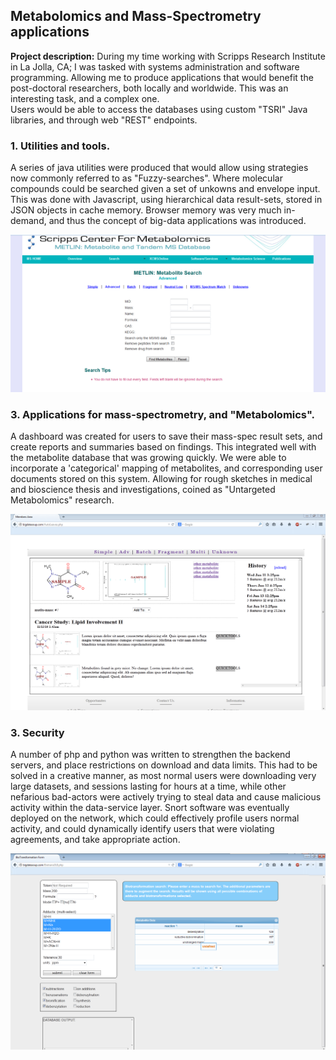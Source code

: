 ## Metabolomics and Mass-Spectrometry applications

**Project description:** During my time working with Scripps Research Institute in La Jolla, CA; I was tasked with systems administration and software programming.  Allowing me to produce applications that would benefit the post-doctoral researchers, both locally and worldwide.  This was an interesting task, and a complex one.  
Users would be able to access the databases using custom "TSRI" Java libraries, and through web "REST" endpoints.   

### 1. Utilities and tools.

A series of java utilities were produced that would allow using strategies now commonly referred to as "Fuzzy-searches".  Where molecular compounds could be searched given a set of unkowns and envelope input.  This was done with Javascript, using hierarchical data result-sets, stored in JSON objects in cache memory.
Browser memory was very much in-demand, and thus the concept of big-data applications was introduced.

<img class="feature" src="images/science1.png?raw=true"/>
<br>

### 3. Applications for mass-spectrometry, and "Metabolomics".

A dashboard was created for users to save their mass-spec result sets, and create reports and summaries based on findings.  This integrated well with the metabolite database that was growing quickly.  We were able to incorporate a 'categorical' mapping of metabolites, and corresponding user documents stored on this system.  Allowing for rough sketches in medical and bioscience thesis and investigations, coined as "Untargeted Metabolomics" research.

<img class="feature" src="images/science3.png?raw=true"/>
<br>

### 3. Security

A number of php and python was written to strengthen the backend servers, and place restrictions on download and data limits.
This had to be solved in a creative manner, as most normal users were downloading very large datasets, and sessions lasting for hours at a time, while other nefarious bad-actors were actively trying to steal data and cause malicious activity within the data-service layer.  Snort software was eventually deployed on the network, which could effectively profile users normal activity, and could dynamically identify users that were violating agreements, and take appropriate action.

<img  class="feature" src="images/science2.png?raw=true"/>